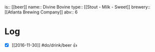 is:: [[beer]]
name:: Divine Bovine
type:: [[Stout - Milk - Sweet]]
brewery:: [[Atlanta Brewing Company]]
abv:: 6

# Log
- [x] [[2016-11-30]] #do/drink/beer 👍
